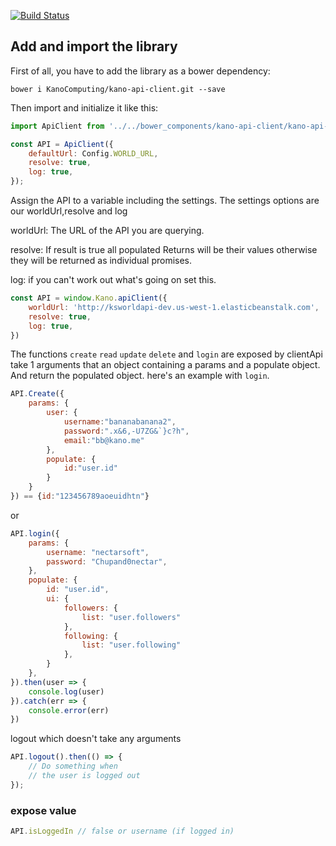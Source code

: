[![Build Status](https://travis-ci.org/marcus7777/kano-api-client.svg?branch=master)](https://travis-ci.org/marcus7777/kano-api-client)

## Add and import the library
First of all, you have to add the library as a bower dependency:
```
bower i KanoComputing/kano-api-client.git --save
```
Then import and initialize it like this:
```js
import ApiClient from '../../bower_components/kano-api-client/kano-api-client.js';

const API = ApiClient({
    defaultUrl: Config.WORLD_URL,
    resolve: true,
    log: true,
});
```

Assign the API to a variable including the settings. The settings options are our worldUrl,resolve and log

worldUrl: The URL of the API you are querying.

resolve: If result is true all populated Returns will be their values otherwise they will be returned as individual promises.

log: if you can't work out what's going on set this.
```js
const API = window.Kano.apiClient({
    worldUrl: 'http://ksworldapi-dev.us-west-1.elasticbeanstalk.com',
    resolve: true,
    log: true,
})
```

The functions `create` `read` `update` `delete` and `login` are exposed by clientApi take 1 arguments that an object containing a params and a populate object. And return the populated object. 
here's an example with `login`.





```js
API.Create({
    params: {
        user: { 
            username:"bananabanana2", 
            password:".x&6,-U7ZG&`}c?h",
            email:"bb@kano.me"
        },
        populate: {
            id:"user.id"
        }
    }
}) == {id:"123456789aoeuidhtn"}
```
or
```js
API.login({
    params: {
        username: "nectarsoft",
        password: "Chupand0nectar",
    },
    populate: {
        id: "user.id",
        ui: {
            followers: {
                list: "user.followers"
            },
            following: {
                list: "user.following"
            },
        }
    },
}).then(user => {
    console.log(user)  
}).catch(err => {
    console.error(err)
})
```
logout which doesn't take any arguments
```js
API.logout().then(() => {
    // Do something when
    // the user is logged out
});
```
### expose value
```js
API.isLoggedIn // false or username (if logged in)
```
